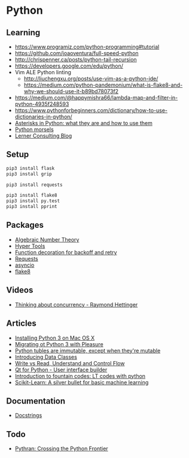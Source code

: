 # Python

## Learning

- https://www.programiz.com/python-programming#tutorial
- https://github.com/joaoventura/full-speed-python
- http://chrispenner.ca/posts/python-tail-recursion
- https://developers.google.com/edu/python/
- Vim ALE Python linting
  - http://liuchengxu.org/posts/use-vim-as-a-python-ide/
  - https://medium.com/python-pandemonium/what-is-flake8-and-why-we-should-use-it-b89bd78073f2
- https://medium.com/@happymishra66/lambda-map-and-filter-in-python-4935f248593
- https://www.pythonforbeginners.com/dictionary/how-to-use-dictionaries-in-python/
- [Asterisks in Python: what they are and how to use them](https://treyhunner.com/2018/10/asterisks-in-python-what-they-are-and-how-to-use-them/)
- [Python morsels](https://www.pythonmorsels.com)
- [Lerner Consulting Blog](http://blog.lerner.co.il/)

## Setup

```bash
pip3 install flask
pip3 install grip

pip3 install requests

pip3 install flake8
pip3 install py.test
pip3 install pprint
```


## Packages

- [Algebraic Number Theory](https://github.com/louisabraham/algnuth)
- [Hyper Tools](http://hypertools.readthedocs.io/en/latest/#)
- [Function decoration for backoff and retry](https://github.com/litl/backoff/)
- [Requests](http://docs.python-requests.org/en/master/)
- [asyncio](https://docs.python.org/3/library/asyncio.html)
- [flake8](https://pypi.org/project/flake8/)

## Videos

- [Thinking about concurrency - Raymond Hettinger](
https://www.youtube.com/watch?v=Bv25Dwe84g0,
)


## Articles

- [Installing Python 3 on Mac OS X](
http://docs.python-guide.org/en/latest/starting/install3/osx/,
)
- [Migrating ot Python 3 with Pleasure](
https://github.com/arogozhnikov/python3_with_pleasure,
)
- [Python tubles are immutable,
 except when they're mutable](
https://inventwithpython.com/blog/2018/02/05/python-tuples-are-immutable-except-when-theyre-mutable/,
)
- [Introducing Data Classes](
https://blog.jetbrains.com/pycharm/2018/04/python-37-introducing-data-class/,
)
- [Write vs Read,
 Understand and Control Flow](
https://mail.python.org/pipermail/python-dev/2018-April/152991.html,
)
- [Qt for Python - User interface builder](
http://blog.qt.io/blog/2018/04/13/qt-for-python-is-coming-to-a-computer-near-you/,
)
- [Introduction to fountain codes: LT codes with python](
https://franpapers.com/en/algorithmic/2018-introduction-to-fountain-codes-lt-codes-with-python/,
)
- [Scikit-Learn: A silver bullet for basic machine learning](
https://medium.com/analytics-vidhya/scikit-learn-a-silver-bullet-for-basic-machine-learning-13c7d8b248ee,
)

## Documentation
- [Docstrings](https://www.python.org/dev/peps/pep-0257/)

## Todo

- [Pythran: Crossing the Python Frontier](
https://www.computer.org/csdl/mags/cs/2018/02/mcs2018020083.pdf,
)
